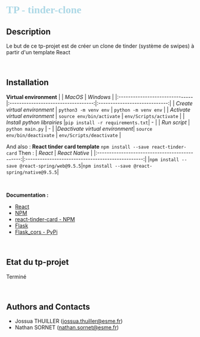 # **<font color='lightBlue' face='Avantgarde'>TP - tinder-clone</font>**


## Description
Le but de ce tp-projet est de créer un clone de tinder (système de swipes) à partir d'un template React
  

<br>
  

## Installation
  
**Virtual environment**
|                                |               *MacOS*               |           *Windows*           |
|:-------------------------------|:-----------------------------------:|:-----------------------------:|
|  *Create virtual environment*  |      ```python3 -m venv env```      |    ```python -m venv env```   |
| *Activate virtual environment* |    ```source env/bin/activate```    |   ```env/Scripts/activate```  |
|  *Install python librairies*   |```pip install -r requirements.txt```|               -               |
|          *Run script*          |        ```python main.py```         |               -               |
|*Deactivate virtual environment*|   ```source env/bin/deactivate```   |  ```env/Scripts/deactivate``` |
  
And also :
**React tinder card template**
```npm install --save react-tinder-card```
Then :
|                     *React*                    |                  *React Native*                   |
|:----------------------------------------------:|:-------------------------------------------------:|
|```npm install --save @react-spring/web@9.5.5```|```npm install --save @react-spring/native@9.5.5```|


<br>

**Documentation :**
- [React](https://react.dev/)
- [NPM](https://docs.npmjs.com/)
- [react-tinder-card - NPM](https://www.npmjs.com/package/react-tinder-card)
- [Flask](https://flask.palletsprojects.com/en/3.0.x/)
- [Flask_cors - PyPi](https://pypi.org/project/Flask-Cors/)
  
<br>


## Etat du tp-projet
Terminé  

<br>
  

## Authors and Contacts
- Jossua THUILLER (jossua.thuiller@esme.fr)
- Nathan SORNET (nathan.sornet@esme.fr)
